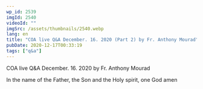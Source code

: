 ```yaml
---
wp_id: 2539
imgId: 2540
videoId: ""
imgSrc: /assets/thumbnails/2540.webp
lang: en
title: "COA live Q&A December. 16. 2020 (Part 2) by Fr. Anthony Mourad"
pubDate: 2020-12-17T00:33:19
tags: ["q&a"]
---
```


<!-- page: 6 -->

<p>COA live Q&amp;A December. 16. 2020 by Fr. Anthony Mourad</p>
<p>In the name of the Father, the Son and the Holy spirit, one God amen</p>
